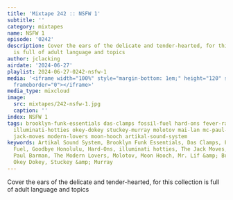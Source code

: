 ```yaml
---
title: 'Mixtape 242 :: NSFW 1'
subtitle: ''
category: mixtapes
name: NSFW 1
episode: '0242'
description: Cover the ears of the delicate and tender-hearted, for this collection
  is full of adult language and topics
author: jclacking
airdate: '2024-06-27'
playlist: 2024-06-27-0242-nsfw-1
media: '<iframe width="100%" style="margin-bottom: 1em;" height="120" src="https://www.mixcloud.com/widget/iframe/?feed=%2Flouderthanwar%2Fthe-mixtape-242-nsfw-1-2024-06-27%2F&hide_artwork=1&hide_cover=1&light=1"
  frameborder="0"></iframe>'
media_type: mixcloud
image:
  src: mixtapes/242-nsfw-1.jpg
  caption: ''
index: NSFW 1
tags: brooklyn-funk-essentials das-clamps fossil-fuel hard-ons fever-ray goodbye-honolulu
  illuminati-hotties okey-dokey stuckey-murray molotov mai-lan mc-paul-barman mr-lif-brass-menazeri
  jack-moves modern-lovers moon-hooch artikal-sound-system
keywords: Artikal Sound System, Brooklyn Funk Essentials, Das Clamps, Fever Ray, Fossil
  Fuel, Goodbye Honolulu, Hard‐Ons, illuminati hotties, The Jack Moves, MAI LAN, MC
  Paul Barman, The Modern Lovers, Molotov, Moon Hooch, Mr. Lif &amp; Brass Menazeri,
  Okey Dokey, Stuckey &amp; Murray
---
```

Cover the ears of the delicate and tender-hearted, for this collection is full of adult language and topics
